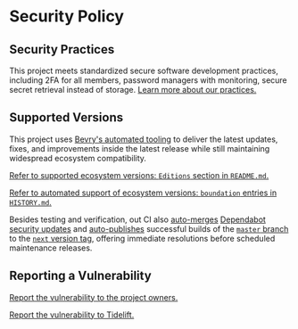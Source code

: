 # Security Policy

## Security Practices

This project meets standardized secure software development practices, including 2FA for all members, password managers with monitoring, secure secret retrieval instead of storage. [Learn more about our practices.](https://tidelift.com/funding/github/npm/binaryextensions)

## Supported Versions

This project uses [Bevry's automated tooling](https://github.com/bevry/boundation) to deliver the latest updates, fixes, and improvements inside the latest release while still maintaining widespread ecosystem compatibility.

[Refer to supported ecosystem versions: `Editions` section in `README.md`.](https://github.com/bevry/binaryextensions/blob/master/README.md#Editions)

[Refer to automated support of ecosystem versions: `boundation` entries in `HISTORY.md`.](https://github.com/bevry/binaryextensions/blob/master/HISTORY.md)

Besides testing and verification, out CI also [auto-merges](https://docs.github.com/en/code-security/dependabot/working-with-dependabot/automating-dependabot-with-github-actions) [Dependabot security updates](https://docs.github.com/en/code-security/dependabot/dependabot-security-updates/about-dependabot-security-updates) and [auto-publishes](https://github.com/bevry-actions/npm) successful builds of the [`master` branch](https://github.com/bevry/wait/actions?query=branch%3Amaster) to the [`next` version tag](https://www.npmjs.com/package/binaryextensions?activeTab=versions), offering immediate resolutions before scheduled maintenance releases.

## Reporting a Vulnerability

[Report the vulnerability to the project owners.](https://github.com/bevry/binaryextensions/security/advisories)

[Report the vulnerability to Tidelift.](https://tidelift.com/security)
